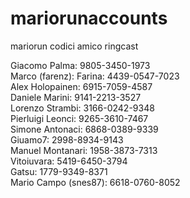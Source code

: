 # mariorunaccounts
mariorun codici amico ringcast

Giacomo Palma: 9805-3450-1973 <br>
Marco (farenz): Farina: 4439-0547-7023<br>
Alex Holopainen: 6915-7059-4587<br>
Daniele Marini: 9141-2213-3527<br>
Lorenzo Strambi: 3166-0242-9348<br>
Pierluigi Leonci: 9265-3610-7467<br>
Simone Antonaci: 6868-0389-9339<br>
Giuamo7: 2998-8934-9143<br>
Manuel Montanari: 1958-3873-7313<br>
Vitoiuvara: 5419-6450-3794<br>
Gatsu: 1779-9349-8371<br>
Mario Campo (snes87): 6618-0760-8052<br>
